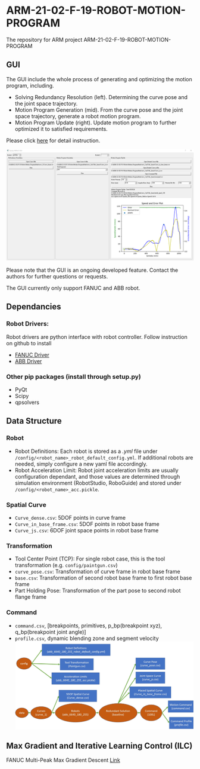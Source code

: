 # ARM-21-02-F-19-ROBOT-MOTION-PROGRAM

The repository for ARM project ARM-21-02-F-19-ROBOT-MOTION-PROGRAM

## GUI

The GUI include the whole process of generating and optimizing the motion program, including.
- Solving Redundancy Resolution (left). Determining the curve pose and the joint space trajectory.
- Motion Program Generation (mid). From the curve pose and the joint space trajectory, generate a robot motion program.
- Motion Program Update (right). Update motion program to further optimized it to satisfied requirements.

Please click [here](https://github.com/rpiRobotics/ARM-21-02-F-19-Robot-Motion-Program/tree/main/doc/gui_manual.md) for detail instruction.

![](doc/figures/gui.png)

Please note that the GUI is an ongoing developed feature. Contact the authors for further questions or requests.

The GUI currently only support FANUC and ABB robot.

## Dependancies
### Robot Drivers:
Robot drivers are python interface with robot controller. Follow instruction on github to install 
* [FANUC Driver](http://github.com/eric565648/fanuc_motion_program_exec)
* [ABB Driver](http://github.com/johnwason/abb_motion_program_exec)
### Other pip packages (install through setup.py)
* PyQt
* Scipy
* qpsolvers

## Data Structure
### Robot
* Robot Definitions: Each robot is stored as a *.yml* file under `/config/<robot_name>_robot_default_config.yml`. If additional robots are needed, simply configure a new yaml file accordingly.
* Robot Acceleration Limit: Robot joint acceleration limits are usually configuration dependant, and those values are determined through simulation environment (RobotStudio, RoboGuide) and stored under `/config/<robot_name>_acc.pickle`.
### Spatial Curve
* `Curve_dense.csv`: 5DOF points in curve frame
* `Curve_in_base_frame.csv`: 5DOF points in robot base frame
* `Curve_js.csv`: 6DOF joint space points in robot base frame
### Transformation
* Tool Center Point (TCP): For single robot case, this is the tool transformation (e.g. `config/paintgun.csv`)
* `curve_pose.csv`: Transformation of curve frame in robot base frame
* `base.csv`: Transformation of second  robot base frame to first robot base frame
* Part Holding Pose: Transformation of the part pose to second robot flange frame
### Command
* `command.csv`, [breakpoints,  primitives, p_bp(breakpoint xyz), q_bp(breakpoint  joint angle)]
* `profile.csv`, dynamic blending  zone and segment velocity
![](doc/figures/data_structure.jpg)

## Max Gradient and Iterative Learning Control (ILC)

FANUC Multi-Peak Max Gradient Descent [Link](https://github.com/rpiRobotics/ARM-21-02-F-19-Robot-Motion-Program/tree/main/ILC)
